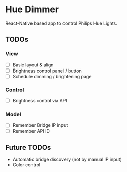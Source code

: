 # Hue Dimmer
React-Native based app to control Philips Hue Lights.

## TODOs
### View
- [ ] Basic layout & align
- [ ] Brightness control panel / button
- [ ] Schedule dimming / brightening page
### Control
- [ ] Brightness control via API
### Model
- [ ] Remember Bridge IP input
- [ ] Remember API ID

## Future TODOs
- Automatic bridge discovery (not by manual IP input)
- Color control
